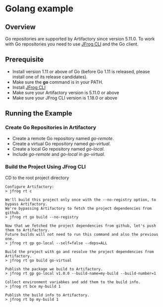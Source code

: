 # Golang example

## Overview
Go repositories are supported by Artifactory since version 5.11.0.
To work with Go repositories you need to use [JFrog CLI](https://www.jfrog.com/confluence/display/CLI/CLI+for+JFrog+Artifactory) and the Go client.

## Prerequisite
* Install version 1.11 or above of Go (before Go 1.11 is released, please install one of its release candidates).
* Make sure the **go** command is in your PATH.
* Install [JFrog CLI](https://jfrog.com/getcli/)
* Make sure your Artifactory version is 5.11.0 or above
* Make sure your JFrog CLI version is 1.18.0 or above

## Running the Example
### Create Go Repositories in Artifactory
* Create a remote Go repository named *go-remote*.
* Create a virtual Go repository named *go-virtual*. 
* Create a local Go repository named *go-local*. 
* Include *go-remote* and *go-local* in *go-virtual*.

### Build the Project Using JFrog CLI
CD to the root project directory

```console
Configure Artifactory:
> jfrog rt c

We'll build this project only once with the --no-registry option, to bypass Artifactory.
We're bypassing Artifactory to fetch the project dependencies from github.
> jfrog rt go build --no-registry

Now that we fetched the project dependencies from github, let's push them to Artifactory.
Future builds will not need to run this command and also the previous one.
> jfrog rt gp go-local --self=false --deps=ALL

Build the project with go and resolve the project dependencies from Artifactory.
> jfrog rt go build go-virtual 

Publish the package we build to Artifactory.
> jfrog rt gp go-local v1.0.0 --build-name=my-build --build-number=1

Collect environment variabkes and add them to the build info.
> jfrog rt bce my-build 1

Publish the build info to Artifactory.
> jfrog rt bp my-build 1
```
